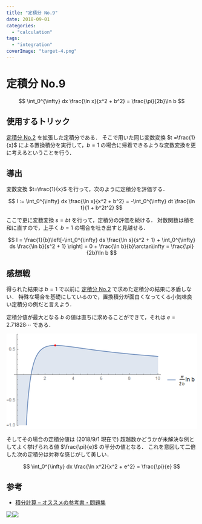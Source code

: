 ```yaml
---
title: "定積分 No.9"
date: 2018-09-01
categories: 
  - "calculation"
tags: 
  - "integration"
coverImage: "target-4.png"
---
```


# 定積分 No.9

$$ \int_0^{\infty} dx \frac{\ln x}{x^2 + b^2} = \frac{\pi}{2b}\ln b $$

## 使用するトリック

[定積分 No.2](https://mathrelish.com/mathematics/definite-integral-2) を拡張した定積分である． そこで用いた同じ変数変換 $t =\frac{1}{x}$ による置換積分を実行して，$b=1$ の場合に帰着できるような変数変換を更に考えるということを行う．

## 導出

変数変換 $t=\frac{1}{x}$ を行って，次のように定積分を評価する．

$$ I := \int_0^{\infty} dx \frac{\ln x}{x^2 + b^2} = -\int_0^{\infty} dt \frac{\ln t}{1 + b^2t^2} $$

ここで更に変数変換 $s=bt$ を行って，定積分の評価を続ける． 対数関数は積を和に直すので，上手く $b=1$ の場合を吐き出すと見越せる．

$$ I = \frac{1}{b}\left[-\int_0^{\infty} ds \frac{\ln s}{s^2 + 1} + \int_0^{\infty} ds \frac{\ln b}{s^2 + 1} \right] = 0 + \frac{\ln b}{b}\arctan\infty = \frac{\pi}{2b}\ln b $$

## 感想戦

得られた結果は $b=1$ で以前に [定積分 No.2](https://mathrelish.com/mathematics/definite-integral-2) で求めた定積分の結果に矛盾しない． 特殊な場合を基礎にしているので，置換積分が面白くなってくる小気味良い定積分の例だと言えよう．

定積分値が最大となる $b$ の値は直ちに求めることができて，それは $e=2.71828\cdots$ である．

![](images/value_plot.png)

そしてその場合の定積分値は (2018/9/1 現在で) 超越数かどうかが未解決な例としてよく挙げられる値 $\frac{\pi}{e}$ の半分の値となる． これを意図して二倍した次の定積分は対称な感じがして美しい．

$$ \int_0^{\infty} dx \frac{\ln x^2}{x^2 + e^2} = \frac{\pi}{e} $$

## 参考

- [積分計算 – オススメの参考書・問題集](https://mathrelish.com/calculation/recommended-books-in-integral-calculus)

[![](images/q)](https://www.amazon.co.jp/gp/product/1493912763/ref=as_li_ss_il?ie=UTF8&linkCode=li3&tag=alexandritefi-22&linkId=a5286db3f4f2b51f66db8f1437793841&language=ja_JP)![](images/ir)

<script type="text/javascript">amzn_assoc_ad_type ="responsive_search_widget"; amzn_assoc_tracking_id ="alexandritefi-22"; amzn_assoc_marketplace ="amazon"; amzn_assoc_region ="JP"; amzn_assoc_placement =""; amzn_assoc_search_type = "search_widget";amzn_assoc_width ="auto"; amzn_assoc_height ="auto"; amzn_assoc_default_search_category =""; amzn_assoc_default_search_key ="積分";amzn_assoc_theme ="light"; amzn_assoc_bg_color ="FFFFFF";</script>

<script src="//z-fe.amazon-adsystem.com/widgets/q?ServiceVersion=20070822&amp;Operation=GetScript&amp;ID=OneJS&amp;WS=1&amp;Marketplace=JP"></script>
